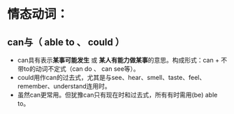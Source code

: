 # 情态动词：

## can与（ able to 、 could ）
- can具有表示**某事可能发生** 或 **某人有能力做某事**的意思。构成形式：can + 不带to的动词不定式（can do 、 can see等）。
- could用作can的过去式，尤其是与see、hear、smell、taste、feel、remember、understand连用时。
-  虽然can更常用。但犹豫can只有现在时和过去式，所有有时需用(be) able to。